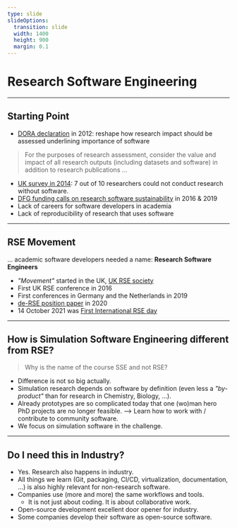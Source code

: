 ```yaml
---
type: slide
slideOptions:
  transition: slide
  width: 1400
  height: 900
  margin: 0.1
---
```


<style>
  .reveal strong {
	font-weight: bold;
    color: orange;
  }
  .reveal p {
    text-align: left;
  }
  .reveal section h1 {
    color: orange;
  }
  .reveal section h2 {
    color: orange;
  }
</style>

# Research Software Engineering

---

## Starting Point

* [DORA declaration](https://sfdora.org/) in 2012: reshape how research impact should be assessed underlining importance of software

> For the purposes of research assessment, consider the value and impact of all research outputs (including datasets and software) in addition to research publications ...

* [UK survey in 2014](https://zenodo.org/record/1183562): 7 out of 10 researchers could not conduct research without software.
* [DFG funding calls on research software sustainability](https://www.dfg.de/en/research_funding/programmes/infrastructure/lis/funding_opportunities/call_proposal_software/) in 2016 & 2019
* Lack of careers for software developers in academia
* Lack of reproducibility of research that uses software

---

## RSE Movement

... academic software developers needed a name:
**Research Software Engineers**

* *"Movement"* started in the UK, [UK RSE society](https://society-rse.org/)
* First UK RSE conference in 2016
* First conferences in Germany and the Netherlands in 2019
* [de-RSE position paper](https://f1000research.com/articles/9-295/v2) in 2020
* 14 October 2021 was [First International RSE day](https://researchsoftware.org/2021/07/29/International-RSE-day.html)

---

## How is Simulation Software Engineering different from RSE?

> Why is the name of the course SSE and not RSE?

* Difference is not so big actually.
* Simulation research depends on software by definition (even less a *"by-product"* than for research in Chemistry, Biology, ...).
* Already prototypes are so complicated today that one (wo)man hero PhD projects are no longer feasible. --> Learn how to work with / contribute to community software.
* We focus on simulation software in the challenge.

---

## Do I need this in Industry?

* Yes. Research also happens in industry.
* All things we learn (Git, packaging, CI/CD, virtualization, documentation, ...) is also highly relevant for non-research software.
* Companies use (more and more) the same workflows and tools.
  * It is not just about coding. It is about collaborative work.
* Open-source development excellent door opener for industry.
* Some companies develop their software as open-source software.

